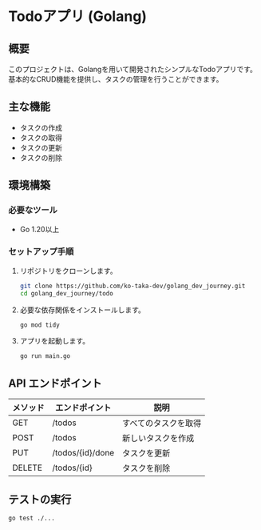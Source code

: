 # Todoアプリ (Golang)

## 概要
このプロジェクトは、Golangを用いて開発されたシンプルなTodoアプリです。基本的なCRUD機能を提供し、タスクの管理を行うことができます。

## 主な機能
- タスクの作成
- タスクの取得
- タスクの更新
- タスクの削除

## 環境構築
### 必要なツール
- Go 1.20以上

### セットアップ手順
1. リポジトリをクローンします。
   ```sh
   git clone https://github.com/ko-taka-dev/golang_dev_journey.git
   cd golang_dev_journey/todo
   ```
2. 必要な依存関係をインストールします。
   ```sh
   go mod tidy
   ```
3. アプリを起動します。
   ```sh
   go run main.go
   ```

## API エンドポイント
| メソッド | エンドポイント | 説明 |
|----------|--------------|------|
| GET | /todos | すべてのタスクを取得 |
| POST | /todos | 新しいタスクを作成 |
| PUT | /todos/{id}/done | タスクを更新 |
| DELETE | /todos/{id} | タスクを削除 |

## テストの実行
```sh
go test ./...
```

